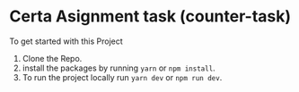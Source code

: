 # Certa Asignment task (counter-task)

To get started with this Project

1. Clone the Repo.
2. install the packages by running `yarn` or `npm install`.
3. To run the project locally run `yarn dev` or `npm run dev`.
